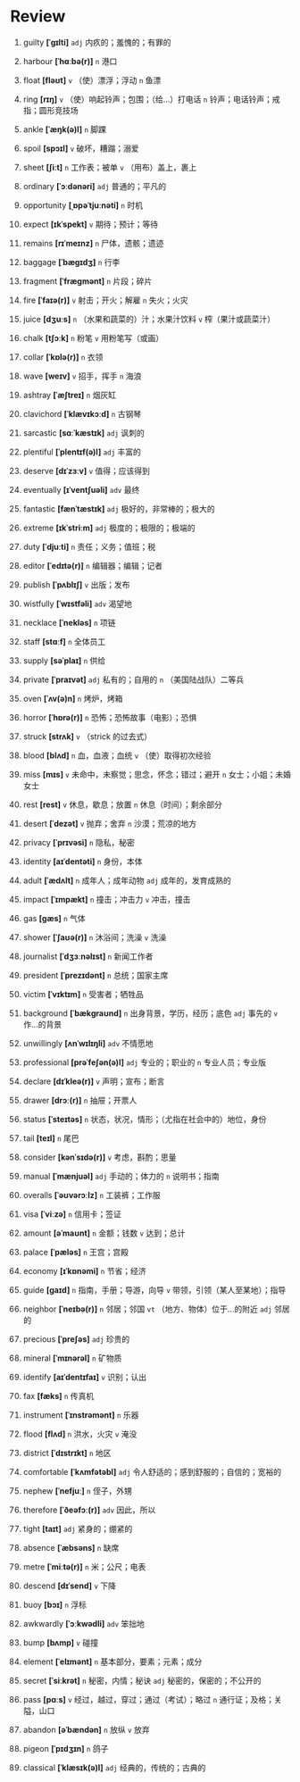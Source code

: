 # Review
1. guilty **[ˈɡɪlti]** `adj` 内疚的；羞愧的；有罪的

2. harbour **[ˈhɑːbə(r)]** `n` 港口

3. float **[fləʊt]** `v` （使）漂浮；浮动 `n` 鱼漂

4. ring **[rɪŋ]** `v` （使）响起铃声；包围；（给...）打电话 `n` 铃声；电话铃声；戒指；圆形竞技场

5. ankle **[ˈæŋk(ə)l]** `n` 脚踝

6. spoil **[spɔɪl]** `v` 破坏，糟蹋；溺爱

7. sheet **[ʃiːt]** `n` 工作表；被单 `v` （用布）盖上，裹上

8. ordinary **[ˈɔːdənəri]** `adj` 普通的；平凡的

9. opportunity **[ˌɒpəˈtjuːnəti]** `n` 时机

10. expect **[ɪkˈspekt]** `v` 期待；预计；等待

11. remains **[rɪˈmeɪnz]** `n` 尸体，遗骸；遗迹

12. baggage **[ˈbæɡɪdʒ]** `n` 行李

13. fragment **[ˈfræɡmənt]** `n` 片段；碎片

14. fire **[ˈfaɪə(r)]** `v` 射击；开火；解雇 `n` 失火；火灾

15. juice **[dʒuːs]** `n` （水果和蔬菜的）汁；水果汁饮料 `v` 榨（果汁或蔬菜汁）

16. chalk **[tʃɔːk]** `n` 粉笔 `v` 用粉笔写（或画）

17. collar **[ˈkɒlə(r)]** `n` 衣领

18. wave **[weɪv]** `v` 招手，挥手 `n` 海浪

19. ashtray **[ˈæʃtreɪ]** `n` 烟灰缸

20. clavichord **[ˈklævɪkɔːd]** `n` 古钢琴

21. sarcastic **[sɑːˈkæstɪk]** `adj` 讽刺的

22. plentiful **[ˈplentɪf(ə)l]** `adj` 丰富的

23. deserve **[dɪˈzɜːv]** `v` 值得；应该得到

24. eventually **[ɪˈventʃuəli]** `adv` 最终

25. fantastic **[fænˈtæstɪk]** `adj` 极好的，非常棒的；极大的

26. extreme **[ɪkˈstriːm]** `adj` 极度的；极限的；极端的

27. duty **[ˈdjuːti]** `n` 责任；义务；值班；税

28. editor **[ˈedɪtə(r)]** `n` 编辑器；编辑；记者

29. publish **[ˈpʌblɪʃ]** `v` 出版；发布

30. wistfully **[ˈwɪstfəli]** `adv` 渴望地

31. necklace **[ˈnekləs]** `n` 项链

32. staff **[stɑːf]** `n` 全体员工

33. supply **[səˈplaɪ]** `n` 供给

34. private **[ˈpraɪvət]** `adj` 私有的；自用的 `n` （美国陆战队）二等兵

35. oven **[ˈʌv(ə)n]** `n` 烤炉，烤箱

36. horror **[ˈhɒrə(r)]** `n` 恐怖；恐怖故事（电影）；恐惧

37. struck **[strʌk]** `v` （strick 的过去式）

38. blood **[blʌd]** `n` 血，血液；血统 `v` （使）取得初次经验

39. miss **[mɪs]** `v` 未命中，未察觉；思念，怀念；错过；避开 `n` 女士；小姐；未婚女士

40. rest **[rest]** `v` 休息，歇息；放置 `n` 休息（时间）；剩余部分

41. desert **[ˈdezət]** `v` 抛弃；舍弃 `n` 沙漠；荒凉的地方

42. privacy **[ˈprɪvəsi]** `n` 隐私，秘密

43. identity **[aɪˈdentəti]** `n` 身份，本体

44. adult **[ˈædʌlt]** `n` 成年人；成年动物 `adj` 成年的，发育成熟的

45. impact **[ˈɪmpækt]** `n` 撞击；冲击力 `v` 冲击，撞击

46. gas **[ɡæs]** `n` 气体

47. shower **[ˈʃaʊə(r)]** `n` 沐浴间；洗澡 `v` 洗澡

48. journalist **[ˈdʒɜːnəlɪst]** `n` 新闻工作者

49. president **[ˈprezɪdənt]** `n` 总统；国家主席

50. victim **[ˈvɪktɪm]** `n` 受害者；牺牲品

51. background **[ˈbækɡraʊnd]** `n` 出身背景，学历，经历；底色 `adj` 事先的 `v` 作...的背景

52. unwillingly **[ʌnˈwɪlɪŋli]** `adv` 不情愿地

53. professional **[prəˈfeʃən(ə)l]** `adj` 专业的；职业的 `n` 专业人员；专业版

54. declare **[dɪˈkleə(r)]** `v` 声明；宣布；断言

55. drawer **[drɔː(r)]** `n` 抽屉；开票人

56. status **[ˈsteɪtəs]** `n` 状态，状况，情形；（尤指在社会中的）地位，身份

57. tail **[teɪl]** `n` 尾巴

58. consider **[kənˈsɪdə(r)]** `v` 考虑，斟酌；思量

59. manual **[ˈmænjuəl]** `adj` 手动的；体力的 `n` 说明书；指南

60. overalls **[ˈəʊvərɔːlz]** `n` 工装裤；工作服

61. visa **[ˈviːzə]** `n` 信用卡；签证

62. amount **[əˈmaʊnt]** `n` 金额；钱数 `v` 达到；总计

63. palace **[ˈpæləs]** `n` 王宫；宫殿

64. economy **[ɪˈkɒnəmi]** `n` 节省；经济

65. guide **[ɡaɪd]** `n` 指南，手册；导游，向导 `v` 带领，引领（某人至某地）；指导

66. neighbor **[ˈneɪbə(r)]** `n` 邻居；邻国 `vt` （地方、物体）位于...的附近 `adj` 邻居的

67. precious **[ˈpreʃəs]** `adj` 珍贵的

68. mineral **[ˈmɪnərəl]** `n` 矿物质

69. identify **[aɪˈdentɪfaɪ]** `v` 识别；认出

70. fax **[fæks]** `n` 传真机

71. instrument **[ˈɪnstrəmənt]** `n` 乐器

72. flood **[flʌd]** `n` 洪水，火灾 `v` 淹没

73. district **[ˈdɪstrɪkt]** `n` 地区

74. comfortable **[ˈkʌmfətəbl]** `adj` 令人舒适的；感到舒服的；自信的；宽裕的

75. nephew **[ˈnefjuː]** `n` 侄子，外甥

76. therefore **[ˈðeəfɔː(r)]** `adv` 因此，所以

77. tight **[taɪt]** `adj` 紧身的；绷紧的

78. absence **[ˈæbsəns]** `n` 缺席

79. metre **[ˈmiːtə(r)]** `n` 米；公尺；电表

80. descend **[dɪˈsend]** `v` 下降

81. buoy **[bɔɪ]** `n` 浮标

82. awkwardly **[ˈɔːkwədli]** `adv` 笨拙地

83. bump **[bʌmp]** `v` 碰撞

84. element **[ˈelɪmənt]** `n` 基本部分，要素；元素；成分

85. secret **[ˈsiːkrət]** `n` 秘密，内情；秘诀 `adj` 秘密的，保密的；不公开的

86. pass **[pɑːs]** `v` 经过，越过，穿过；通过（考试）；略过 `n` 通行证；及格；关隘，山口

87. abandon **[əˈbændən]** `n` 放纵 `v` 放弃

88. pigeon **[ˈpɪdʒɪn]** `n` 鸽子

89. classical **[ˈklæsɪk(ə)l]** `adj` 经典的，传统的；古典的

